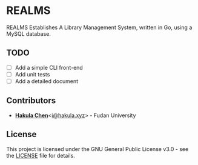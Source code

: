 # REALMS

REALMS Establishes A Library Management System, written in Go, using a MySQL database.

## TODO

- [ ] Add a simple CLI front-end
- [ ] Add unit tests
- [ ] Add a detailed document

## Contributors

- [**Hakula Chen**](https://github.com/hakula139)<[i@hakula.xyz](mailto:i@hakula.xyz)> - Fudan University

## License

This project is licensed under the GNU General Public License v3.0 - see the [LICENSE](./LICENSE) file for details.
